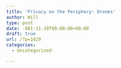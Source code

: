 ```yaml
---
title: 'Privacy on the Periphery: Drones'
author: Will
type: post
date: -001-11-30T00:00:00+00:00
draft: true
url: /?p=1029
categories:
  - Uncategorized

---
```

